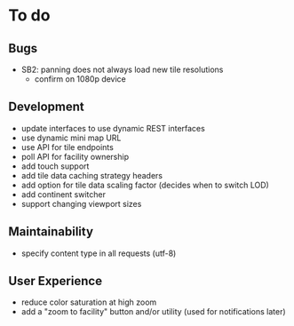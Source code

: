 # To do

## Bugs

- SB2: panning does not always load new tile resolutions
  - confirm on 1080p device

## Development

- update interfaces to use dynamic REST interfaces
- use dynamic mini map URL
- use API for tile endpoints
- poll API for facility ownership
- add touch support
- add tile data caching strategy headers
- add option for tile data scaling factor (decides when to switch LOD)
- add continent switcher
- support changing viewport sizes

## Maintainability

- specify content type in all requests (utf-8)

## User Experience

- reduce color saturation at high zoom
- add a "zoom to facility" button and/or utility (used for notifications later)
